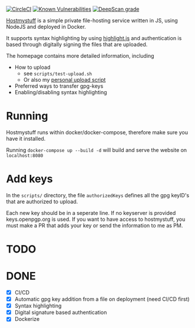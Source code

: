 [![CircleCI](https://circleci.com/gh/JurisMajors/hostmystuff/tree/master.svg?style=svg)](https://circleci.com/gh/JurisMajors/hostmystuff/tree/master)
[![Known Vulnerabilities](https://snyk.io//test/github/JurisMajors/hostmystuff/badge.svg?targetFile=package.json)](https://snyk.io//test/github/JurisMajors/hostmystuff?targetFile=package.json)
[![DeepScan grade](https://deepscan.io/api/teams/5550/projects/7391/branches/73694/badge/grade.svg)](https://deepscan.io/dashboard#view=project&tid=5550&pid=7391&bid=73694)



[Hostmystuff](https://www.hostmystuff.xyz/) is a simple private file-hosting service written in JS, using NodeJS and deployed in Docker.

It supports syntax highlighting by using [highlight.js](https://highlightjs.org/) and authentication is based through digitally signing the files that are uploaded.

The homepage contains more detailed information, including
* How to upload
    * see `scripts/test-upload.sh`
    * Or also my [personal upload script](https://github.com/JurisMajors/dotfiles/blob/master/bin/upload)
* Preferred ways to transfer gpg-keys
* Enabling/disabling syntax highlighting

# Running 
Hostmystuff runs within docker/docker-compose, therefore make sure you have it installed.

Running `docker-compose up --build -d` will build and serve the website on `localhost:8080`

# Add keys

In the `scripts/` directory, the file `authorizedKeys` defines all the gpg keyID's that are authorized to upload.

Each new key should be in a seperate line. If no keyserver is provided keys.openpgp.org is used.
If you want to have access to hostmystuff, you must make a PR that adds your key or send the information to me as PM.

# TODO

# DONE
- [x] CI/CD
- [x] Automatic gpg key addition from a file on deployment (need CI/CD first)
- [x] Syntax highlighting
- [x] Digital signature based authentication
- [x] Dockerize
